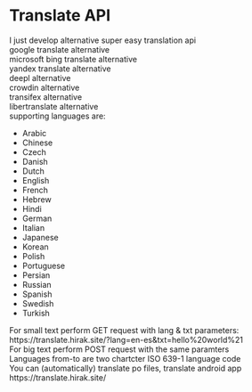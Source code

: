 # Translate API
I just develop alternative super easy translation api<br/>google translate alternative</br>microsoft bing translate alternative<br/>yandex translate alternative<br/>deepl alternative<br/>crowdin alternative<br/>transifex alternative<br/>libertranslate alternative<br/>
supporting languages are:<br/>
<ul><li>Arabic</li>
<li>Chinese</li>
<li>Czech</li>
<li>Danish</li>
<li>Dutch</li>
<li>English</li>
<li>French</li>
<li>Hebrew</li>
<li>Hindi</li>
<li>German</li>
<li>Italian</li>
<li>Japanese</li>
<li>Korean</li>
<li>Polish</li>
<li>Portuguese</li>
<li>Persian</li>
<li>Russian</li>
<li>Spanish</li>
<li>Swedish</li>
<li>Turkish</li>
</ul>
For small text perform GET request with lang & txt parameters:<br/>
https://translate.hirak.site/?lang=en-es&txt=hello%20world%21<br/>
For big text perform POST request with the same paramters<br/>
Languages from-to are two chartcter ISO 639-1 language code<br/>
You can (automatically) translate po files, translate android app<br/>
https://translate.hirak.site/ <br/>
